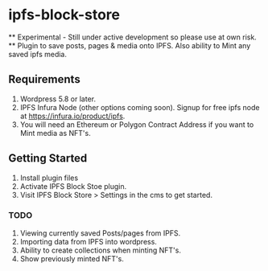 # ipfs-block-store
** Experimental - Still under active development so please use at own risk. **
Plugin to save posts, pages & media onto IPFS.  Also ability to Mint any saved ipfs media.

## Requirements
1.  Wordpress 5.8 or later.
2.  IPFS Infura Node (other options coming soon).  Signup for free ipfs node at https://infura.io/product/ipfs.
3.  You will need an Ethereum or Polygon Contract Address if you want to Mint media as NFT's.

## Getting Started
1.  Install plugin files
2.  Activate IPFS Block Stoe plugin.
3.  Visit IPFS Block Store > Settings in the cms to get started.


### TODO

1.  Viewing currently saved Posts/pages from IPFS.
2.  Importing data from IPFS into wordpress.
3.  Ability to create collections when minting NFT's.
4.  Show previously minted NFT's.

